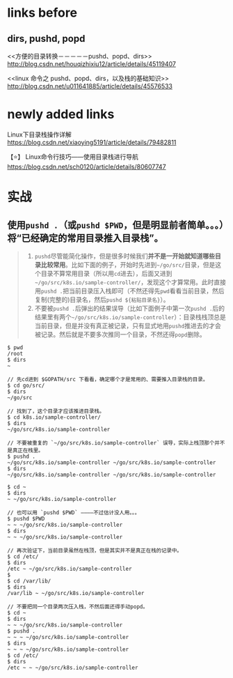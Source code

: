 
# links before

## dirs, pushd, popd

<<方便的目录转换－－－－－pushd、popd、dirs>>
http://blog.csdn.net/houqizhixiu12/article/details/45119407

<<linux 命令之 pushd、popd、dirs，以及栈的基础知识>>
http://blog.csdn.net/u011641885/article/details/45576533

# newly added links

Linux下目录栈操作详解 https://blog.csdn.net/xiaoying5191/article/details/79482811

【:star:】 Linux命令行技巧——使用目录栈进行导航 https://blog.csdn.net/sch0120/article/details/80607747

# 实战

## 使用`pushd .`（或`pushd $PWD`，但是明显前者简单。。。）将“已经确定的常用目录推入目录栈”。

> 1. `pushd`尽管能简化操作，但是很多时候我们**并不是一开始就知道哪些目录比较常用**。比如下面的例子，开始时先进到`~/go/src/`目录，但是这个目录不算常用目录（所以用`cd`进去），后面又进到`~/go/src/k8s.io/sample-controller/`，发现这个才算常用。此时直接用`pushd .`把当前目录压入栈即可（不然还得先`pwd`看看当前目录，然后复制(完整的)目录名，然后`pushd ${粘贴目录名}`）。
> 2. 不要被`pushd .`后弹出的结果误导（比如下面例子中第一次`pushd .`后的结果里有两个`~/go/src/k8s.io/sample-controller`）：目录栈栈顶总是当前目录，但是并没有真正被记录，只有显式地用`pushd`推进去的才会被记录。然后就是不要多次推同一个目录，不然还得`popd`删除。
```
$ pwd
/root
$ dirs
~

// 先cd进到 $GOPATH/src 下看看，确定哪个才是常用的、需要推入目录栈的目录。
$ cd go/src/
$ dirs
~/go/src

// 找到了，这个目录才应该推进目录栈。
$ cd k8s.io/sample-controller/
$ dirs
~/go/src/k8s.io/sample-controller

// 不要被重复的 `~/go/src/k8s.io/sample-controller` 误导，实际上栈顶那个并不是真正在栈里。
$ pushd .
~/go/src/k8s.io/sample-controller ~/go/src/k8s.io/sample-controller
$ dirs
~/go/src/k8s.io/sample-controller ~/go/src/k8s.io/sample-controller

$ cd ~
$ dirs
~ ~/go/src/k8s.io/sample-controller

// 也可以用 `pushd $PWD` ————不过估计没人用。。。
$ pushd $PWD
~ ~ ~/go/src/k8s.io/sample-controller
$ dirs
~ ~ ~/go/src/k8s.io/sample-controller

// 再次验证下，当前目录虽然在栈顶，但是其实并不是真正在栈的记录中。
$ cd /etc/
$ dirs
/etc ~ ~/go/src/k8s.io/sample-controller
$
$ cd /var/lib/
$ dirs
/var/lib ~ ~/go/src/k8s.io/sample-controller

// 不要把同一个目录两次压入栈，不然后面还得手动popd。
$ cd ~
$ dirs
~ ~ ~/go/src/k8s.io/sample-controller
$ pushd .
~ ~ ~ ~/go/src/k8s.io/sample-controller
$ dirs
~ ~ ~ ~/go/src/k8s.io/sample-controller
$ cd /etc/
$ dirs
/etc ~ ~ ~/go/src/k8s.io/sample-controller
```
